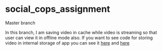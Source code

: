 # social_cops_assignment

Master branch

In this branch, I am saving video in cache while video is streaming so that user can view it in offline mode also. If you want to see code for storing video in internal storage of app you can see it [here](https://github.com/amitiwary999/social_cops_assignment/tree/internalsto) and [here](https://github.com/amitiwary999/social_cops_assignment/tree/development)
